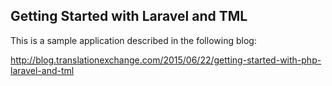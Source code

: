 ## Getting Started with Laravel and TML

This is a sample application described in the following blog:
 
http://blog.translationexchange.com/2015/06/22/getting-started-with-php-laravel-and-tml


